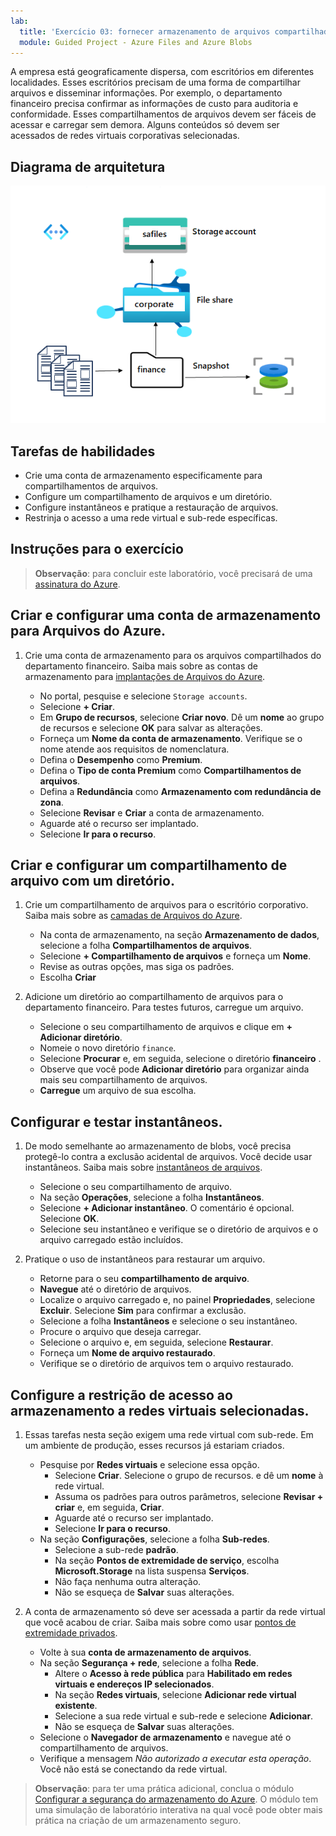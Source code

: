 ```yaml
---
lab:
  title: 'Exercício 03: fornecer armazenamento de arquivos compartilhado para os escritórios da empresa'
  module: Guided Project - Azure Files and Azure Blobs
---
```



A empresa está geograficamente dispersa, com escritórios em diferentes localidades.  Esses escritórios precisam de uma forma de compartilhar arquivos e disseminar informações. Por exemplo, o departamento financeiro precisa confirmar as informações de custo para auditoria e conformidade. Esses compartilhamentos de arquivos devem ser fáceis de acessar e carregar sem demora. Alguns conteúdos só devem ser acessados de redes virtuais corporativas selecionadas.


## Diagrama de arquitetura

![Diagrama com a conta de armazenamento, o compartilhamento de arquivo e o diretório](../Media/task-4.png)

## Tarefas de habilidades
- Crie uma conta de armazenamento especificamente para compartilhamentos de arquivos. 
- Configure um compartilhamento de arquivos e um diretório.  
- Configure instantâneos e pratique a restauração de arquivos. 
- Restrinja o acesso a uma rede virtual e sub-rede específicas. 

## Instruções para o exercício

>**Observação**: para concluir este laboratório, você precisará de uma [assinatura do Azure](https://azure.microsoft.com/free/).

## Criar e configurar uma conta de armazenamento para Arquivos do Azure. 

1. Crie uma conta de armazenamento para os arquivos compartilhados do departamento financeiro.  Saiba mais sobre as contas de armazenamento para [implantações de Arquivos do Azure](https://learn.microsoft.com/azure/storage/files/storage-files-planning#management-concepts).

    - No portal, pesquise e selecione `Storage accounts`.
    - Selecione **+ Criar**.
    - Em **Grupo de recursos**, selecione **Criar novo**. Dê um **nome** ao grupo de recursos e selecione **OK** para salvar as alterações. 
    - Forneça um **Nome da conta de armazenamento**. Verifique se o nome atende aos requisitos de nomenclatura. 
    - Defina o **Desempenho** como **Premium**.
    - Defina o **Tipo de conta Premium** como **Compartilhamentos de arquivos**.
    - Defina a **Redundância** como **Armazenamento com redundância de zona**.
    - Selecione **Revisar** e **Criar** a conta de armazenamento.
    - Aguarde até o recurso ser implantado.
    - Selecione **Ir para o recurso**. 

## Criar e configurar um compartilhamento de arquivo com um diretório.

1. Crie um compartilhamento de arquivos para o escritório corporativo. Saiba mais sobre as [camadas de Arquivos do Azure](https://learn.microsoft.com/azure/storage/files/storage-files-planning#storage-tiers).

    - Na conta de armazenamento, na seção **Armazenamento de dados**, selecione a folha **Compartilhamentos de arquivos**. 
    - Selecione **+ Compartilhamento de arquivos** e forneça um **Nome**.
    - Revise as outras opções, mas siga os padrões.
    - Escolha **Criar**

1. Adicione um diretório ao compartilhamento de arquivos para o departamento financeiro. Para testes futuros, carregue um arquivo. 

    - Selecione o seu compartilhamento de arquivos e clique em **+ Adicionar diretório**. 
    - Nomeie o novo diretório `finance`.
    - Selecione **Procurar** e, em seguida, selecione o diretório **financeiro** .
    - Observe que você pode **Adicionar diretório** para organizar ainda mais seu compartilhamento de arquivos.
    - **Carregue** um arquivo de sua escolha. 

## Configurar e testar instantâneos.

1. De modo semelhante ao armazenamento de blobs, você precisa protegê-lo contra a exclusão acidental de arquivos. Você decide usar instantâneos. Saiba mais sobre [instantâneos de arquivos](https://learn.microsoft.com/azure/storage/files/storage-snapshots-files).
    
    - Selecione o seu compartilhamento de arquivo.
    - Na seção **Operações**, selecione a folha **Instantâneos**. 
    - Selecione **+ Adicionar instantâneo**. O comentário é opcional. Selecione **OK**.
    - Selecione seu instantâneo e verifique se o diretório de arquivos e o arquivo carregado estão incluídos.
  
1. Pratique o uso de instantâneos para restaurar um arquivo.
    - Retorne para o seu **compartilhamento de arquivo**.
    - **Navegue** até o diretório de arquivos. 
    - Localize o arquivo carregado e, no painel **Propriedades**, selecione **Excluir**. Selecione **Sim** para confirmar a exclusão. 
    - Selecione a folha **Instantâneos** e selecione o seu instantâneo. 
    - Procure o arquivo que deseja carregar.
    - Selecione o arquivo e, em seguida, selecione **Restaurar**.
    - Forneça um **Nome de arquivo restaurado**. 
    - Verifique se o diretório de arquivos tem o arquivo restaurado.  

## Configure a restrição de acesso ao armazenamento a redes virtuais selecionadas.

1. Essas tarefas nesta seção exigem uma rede virtual com sub-rede. Em um ambiente de produção, esses recursos já estariam criados.
    - Pesquise por **Redes virtuais** e selecione essa opção.
        - Selecione **Criar**. Selecione o grupo de recursos. e dê um **nome** à rede virtual.
        - Assuma os padrões para outros parâmetros, selecione **Revisar + criar** e, em seguida, **Criar**.
        - Aguarde até o recurso ser implantado.
        - Selecione **Ir para o recurso**. 
    - Na seção **Configurações**, selecione a folha **Sub-redes**.
        - Selecione a sub-rede **padrão**.
        - Na seção **Pontos de extremidade de serviço**, escolha **Microsoft.Storage** na lista suspensa **Serviços**.
        - Não faça nenhuma outra alteração.    
        - Não se esqueça de **Salvar** suas alterações. 
   
1. A conta de armazenamento só deve ser acessada a partir da rede virtual que você acabou de criar. Saiba mais sobre como usar [pontos de extremidade privados](https://learn.microsoft.com/azure/storage/common/storage-private-endpoints).

    - Volte à sua **conta de armazenamento de arquivos**. 
    - Na seção **Segurança + rede**, selecione a folha **Rede**.
        - Altere o **Acesso à rede pública** para **Habilitado em redes virtuais e endereços IP selecionados**.
        - Na seção **Redes virtuais**, selecione **Adicionar rede virtual existente**.
        - Selecione a sua rede virtual e sub-rede e selecione **Adicionar**.
        - Não se esqueça de **Salvar** suas alterações. 
    - Selecione o **Navegador de armazenamento** e navegue até o compartilhamento de arquivos. 
    - Verifique a mensagem *Não autorizado a executar esta operação*. Você não está se conectando da rede virtual. 


>**Observação**: para ter uma prática adicional, conclua o módulo [Configurar a segurança do armazenamento do Azure](https://learn.microsoft.com/training/modules/configure-storage-security/). O módulo tem uma simulação de laboratório interativa na qual você pode obter mais prática na criação de um armazenamento seguro. 
